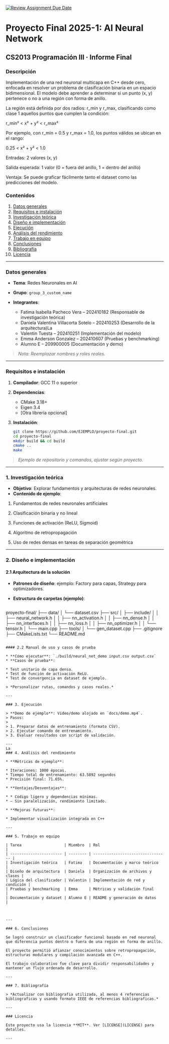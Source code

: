 [![Review Assignment Due Date](https://classroom.github.com/assets/deadline-readme-button-22041afd0340ce965d47ae6ef1cefeee28c7c493a6346c4f15d667ab976d596c.svg)](https://classroom.github.com/a/Lj3YlzJp)
# Proyecto Final 2025-1: AI Neural Network
## **CS2013 Programación III** · Informe Final

### **Descripción**

Implementación de una red neuronal multicapa en C++ desde cero, enfocada en resolver un problema de clasificación binaria en un espacio bidimensional. El modelo debe aprender a determinar si un punto (x, y) pertenece o no a una región con forma de anillo.

La región está definida por dos radios: r_min y r_max, clasificando como clase 1 aquellos puntos que cumplen la condición:

r_min² < x² + y² < r_max²

Por ejemplo, con r_min = 0.5 y r_max = 1.0, los puntos válidos se ubican en el rango:

0.25 < x² + y² < 1.0

Entradas: 2 valores (x, y)

Salida esperada: 1 valor (0 = fuera del anillo, 1 = dentro del anillo)

Ventaja: Se puede graficar fácilmente tanto el dataset como las predicciones del modelo.



### Contenidos

1. [Datos generales](#datos-generales)
2. [Requisitos e instalación](#requisitos-e-instalación)
3. [Investigación teórica](#1-investigación-teórica)
4. [Diseño e implementación](#2-diseño-e-implementación)
5. [Ejecución](#3-ejecución)
6. [Análisis del rendimiento](#4-análisis-del-rendimiento)
7. [Trabajo en equipo](#5-trabajo-en-equipo)
8. [Conclusiones](#6-conclusiones)
9. [Bibliografía](#7-bibliografía)
10. [Licencia](#licencia)
---

### Datos generales

* **Tema**: Redes Neuronales en AI
* **Grupo**: `group_3_custom_name`
* **Integrantes**:

  * Fatima Isabella Pacheco Vera – 202410182 (Responsable de investigación teórica)
  * Daniela Valentina Villacorta Sotelo –  202410253 (Desarrollo de la arquitectura)La 
  * Valentin Tuesta – 202410251 (Implementación del modelo)
  * Emma Anderson Gonzalez  – 202410607 (Pruebas y benchmarking)
  * Alumno E – 209900005 (Documentación y demo)

> *Nota: Reemplazar nombres y roles reales.*

---

### Requisitos e instalación

1. **Compilador**: GCC 11 o superior
2. **Dependencias**:

   * CMake 3.18+
   * Eigen 3.4
   * \[Otra librería opcional]
3. **Instalación**:

   ```bash
   git clone https://github.com/EJEMPLO/proyecto-final.git
   cd proyecto-final
   mkdir build && cd build
   cmake ..
   make
   ```

> *Ejemplo de repositorio y comandos, ajustar según proyecto.*

---

### 1. Investigación teórica

* **Objetivo**: Explorar fundamentos y arquitecturas de redes neuronales.
* **Contenido de ejemplo**:

1. Fundamentos de redes neuronales artificiales

2. Clasificación binaria y no lineal

3. Funciones de activación (ReLU, Sigmoid)

4. Algoritmo de retropropagación

5. Uso de redes densas en tareas de separación geométrica

---

### 2. Diseño e implementación

#### 2.1 Arquitectura de la solución

* **Patrones de diseño**: ejemplo: Factory para capas, Strategy para optimizadores.
* **Estructura de carpetas (ejemplo)**:

  ```
proyecto-final/
├── data/
│   └── dataset.csv
├── src/
│   ├── include/
│   │   ├── neural_network.h
│   │   ├── nn_activation.h
│   │   ├── nn_dense.h
│   │   ├── nn_interfaces.h
│   │   ├── nn_loss.h
│   │   ├── nn_optimizer.h
│   │   └── tensor.h
│   └── main.cpp
├── tools/
│   └── gen_dataset.cpp
├── .gitignore
├── CMakeLists.txt
└── README.md

  ```

#### 2.2 Manual de uso y casos de prueba

* **Cómo ejecutar**: `./build/neural_net_demo input.csv output.csv`
* **Casos de prueba**:

  * Test unitario de capa densa.
  * Test de función de activación ReLU.
  * Test de convergencia en dataset de ejemplo.

> *Personalizar rutas, comandos y casos reales.*

---

### 3. Ejecución

> **Demo de ejemplo**: Video/demo alojado en `docs/demo.mp4`.
> Pasos:
>
> 1. Preparar datos de entrenamiento (formato CSV).
> 2. Ejecutar comando de entrenamiento.
> 3. Evaluar resultados con script de validación.

---
La 
### 4. Análisis del rendimiento

* **Métricas de ejemplo**:

  * Iteraciones: 1000 épocas.
  * Tiempo total de entrenamiento: 63.5892 segundos
  * Precisión final: 71.65%.

* **Ventajas/Desventajas**:

  * * Código ligero y dependencias mínimas.
  * – Sin paralelización, rendimiento limitado.

* **Mejoras futuras**:

  * Implementar visualización integrada en C++

---

### 5. Trabajo en equipo

| Tarea                   | Miembro  | Rol                               |
| ----------------------- | -------- | --------------------------------- |
| Investigación teórica   | Fatima   | Documentación y marco teórico     |
| Diseño de arquitectura  | Daniela  | Organización de archivos y clases |
| Lógica del clasificador | Valentin | Implementación de red y condición |
| Pruebas y benchmarking  | Emma     | Métricas y validación final       |
| Documentación y dataset | Alumno E | README y generación de datos      |



---

### 6. Conclusiones

Se logró construir un clasificador funcional basado en red neuronal que diferencia puntos dentro o fuera de una región en forma de anillo.

El proyecto permitió afianzar conocimientos sobre retropropagación, estructuras modulares y compilación avanzada en C++.

El trabajo colaborativo fue clave para dividir responsabilidades y mantener un flujo ordenado de desarrollo.

---

### 7. Bibliografía

> *Actualizar con bibliografia utilizada, al menos 4 referencias bibliograficas y usando formato IEEE de referencias bibliograficas.*

---

### Licencia

Este proyecto usa la licencia **MIT**. Ver [LICENSE](LICENSE) para detalles.

---
